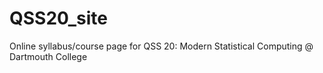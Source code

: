 # QSS20_site
Online syllabus/course page for QSS 20: Modern Statistical Computing @ Dartmouth College
